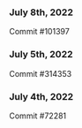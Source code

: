 ### July 8th, 2022

Commit #101397

### July 5th, 2022

Commit #314353


### July 4th, 2022

Commit #72281
